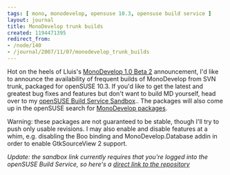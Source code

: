 ```yaml
---
tags: [ mono, monodevelop, opensuse 10.3, opensuse build service ]
layout: journal
title: MonoDevelop trunk builds
created: 1194471395
redirect_from:
- /node/140
- /journal/2007/11/07/monodevelop_trunk_builds
---
```

Hot on the heels of Lluis's [MonoDevelop 1.0 Beta
2](http://foodformonkeys.blogspot.com/2007/11/monodevelop-beta-2.html)
announcement, I'd like to announce the availability of frequent builds of
MonoDevelop from SVN trunk, packaged for openSUSE 10.3. If you'd like to get the
latest and greatest bug fixes and features but don't want to build MD yourself,
head over to my [openSUSE Build Service
Sandbox](https://build.opensuse.org/project/show?project=home%3AMJHutchinson)..<!--break-->
The packages will also come up in the openSUSE search for [MonoDevelop
packages](http://software.opensuse.org/search?p=1&q=monodevelop&baseproject=openSUSE%3A10.3).

Warning: these packages are not guaranteed to be stable, though I'll try to push
only usable revisions. I may also enable and disable features at a whim, e.g.
disabling the Boo binding and MonoDevelop.Database addin in order to enable
GtkSourceView 2 support.

_Update: the sandbox link currently requires that you're logged into the
openSUSE Build Service, so here's a [direct link to the
repository](http://download.opensuse.org/repositories/home:/MJHutchinson/openSUSE_10.3)_
